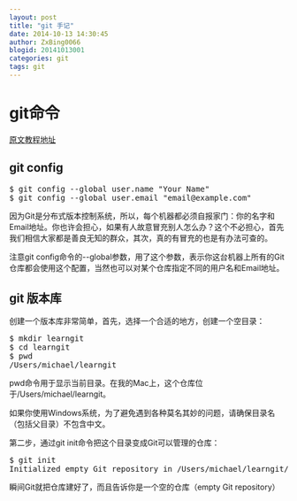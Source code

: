 ```yaml
---
layout: post
title: "git 手记"
date: 2014-10-13 14:30:45
author: ZxBing0066
blogid: 20141013001
categories: git
tags: git
---
```

# git命令 #

[原文教程地址](http://www.liaoxuefeng.com/wiki/0013739516305929606dd18361248578c67b8067c8c017b000)

## git config ##

<pre class="prettyprint linenums Lang-bash">
$ git config --global user.name "Your Name"
$ git config --global user.email "email@example.com"
</pre>

因为Git是分布式版本控制系统，所以，每个机器都必须自报家门：你的名字和Email地址。你也许会担心，如果有人故意冒充别人怎么办？这个不必担心，首先我们相信大家都是善良无知的群众，其次，真的有冒充的也是有办法可查的。

注意git config命令的--global参数，用了这个参数，表示你这台机器上所有的Git仓库都会使用这个配置，当然也可以对某个仓库指定不同的用户名和Email地址。

## git 版本库 ##

创建一个版本库非常简单，首先，选择一个合适的地方，创建一个空目录：

<pre class="prettyprint linenums Lang-bash">
$ mkdir learngit
$ cd learngit
$ pwd
/Users/michael/learngit
</pre>

pwd命令用于显示当前目录。在我的Mac上，这个仓库位于/Users/michael/learngit。

如果你使用Windows系统，为了避免遇到各种莫名其妙的问题，请确保目录名（包括父目录）不包含中文。

第二步，通过git init命令把这个目录变成Git可以管理的仓库：

<pre class="prettyprint linenums Lang-bash">
$ git init
Initialized empty Git repository in /Users/michael/learngit/.git/
</pre>

瞬间Git就把仓库建好了，而且告诉你是一个空的仓库（empty Git repository）